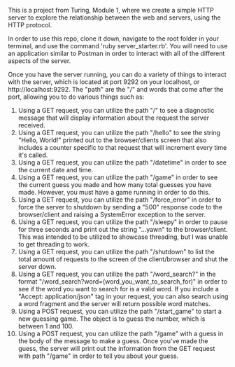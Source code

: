 This is a project from Turing, Module 1, where we create a simple HTTP server to explore the relationship between the web and servers, using the HTTP protocol. 

In order to use this repo, clone it down, navigate to the root folder in your terminal, and use the command 'ruby server_starter.rb'. You will need to use an application similar to Postman in order to interact with all of the different aspects of the server.

Once you have the server running, you can do a variety of things to interact with the server, which is located at port 9292 on your localhost, or http://localhost:9292. The "path" are the "/" and words that come after the port, allowing you to do various things such as:

1. Using a GET request, you can utilize the path "/" to see a diagnostic message that will display information about the request the server received.
2. Using a GET request, you can utilize the path "/hello" to see the string "Hello, World!" printed out to the browser/clients screen that also includes a counter specific to that request that will increment every time it's called.
3. Using a GET request, you can utilize the path "/datetime" in order to see the current date and time.
4. Using a GET request, you can utilize the path "/game" in order to see the current guess you made and how many total guesses you have made. However, you must have a game running in order to do this. 
5. Using a GET request, you can utilize the path "/force_error" in order to force the server to shutdown by sending a "500" response code to the browser/client and raising a SystemError exception to the server.
6. Using a GET request, you can utilize the path "/sleepy" in order to pause for three seconds and print out the string "...yawn" to the browser/client. This was intended to be utilized to showcase threading, but I was unable to get threading to work.
7. Using a GET request, you can utilize the path "/shutdown" to list the total amount of requests to the screen of the client/browser and shut the server down.
8. Using a GET request, you can utilize the path "/word_search?" in the format "/word_search?word=(word_you_want_to_search_for)" in order to see if the word you want to search for is a valid word. If you include a "Accept: application/json" tag in your request, you can also search using a word fragment and the server will return possible word matches. 
8. Using a POST request, you can utilize the path "/start_game" to start a new guessing game. The object is to guess the number, which is between 1 and 100. 
9. Using a POST request, you can utilize the path "/game" with a guess in the body of the message to make a guess. Once you've made the guess, the server will print out the information from the GET request with path "/game" in order to tell you about your guess.


